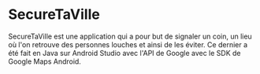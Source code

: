 # SecureTaVille
SecureTaVille est une application 
qui a pour but de signaler un coin, un lieu où l'on retrouve des personnes louches et ainsi de les éviter. 
Ce dernier a été fait en Java sur Android Studio avec l'API de Google avec le SDK de Google Maps Android.
